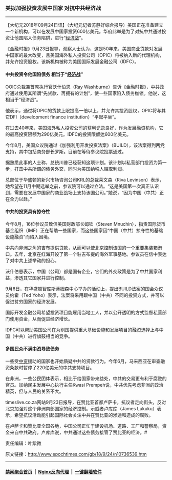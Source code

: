 ### 美拟加强投资发展中国家 对抗中共经济战
------------------------

<p>【大纪元2018年09月24日讯】（大纪元记者苏静好综合报导）美国正在准备建立一个新机构，可以在发展中国家投资600亿美元。华府此举是为了对抗中共通过投资让他国陷入债务陷阱，进行“<a href="http://www.epochtimes.com/gb/tag/%E7%BB%8F%E6%B5%8E%E6%88%98.html">经济战</a>”。</p>
<p>《金融时报》9月23日报导，观察人士认为，这是50年来，美国商业贷款对发展中国家的最大改变，且美国海外私人投资公司（OPIC）将被纳入新的代理机构，并允许投资股权。该新机构被称为美国国际发展金融公司（IDFC）。</p>
<h4>中共投资令他国陷债务 相当于“<a href="http://www.epochtimes.com/gb/tag/%E7%BB%8F%E6%B5%8E%E6%88%98.html">经济战</a>”</h4>
<p>OOIC总裁兼首席执行官沃什伯恩（Ray Washburne）告诉《金融时报》，中共政府通过使用其所谓“先贷款、再拥有的计划”，使一些国家陷入债务枷锁。他说，这相当于“经济战”。</p>
<p>他表示，通过将OPIC的贷款上限提高一倍以上，并允许其投资股权，OPIC将与其它DFI（development finance institution）“平起平坐”。</p>
<p>在过去40年来，美国海外私人投资公司的获利记录良好，作为发展融资机构，它的最高投资限额为290亿美元。IDFC的投资限额达600亿美元。</p>
<p>今年8月，美国众议院通过《加强利用开发投资法案》（BUILD），该法案得到两党支持，其中包括商务部长罗斯。目前在等待参议院投票通过。</p>
<p>据熟悉此事的人士称，总统川普已经获知这项计划。该计划以私营部门投资为第一步，打击中共所谓的债务外交，同时为美国纳税人赚取利润。</p>
<p>总部位于华盛顿的新兴市场咨询公司KRL的总裁莱文森（Riva Levinson）表示，她希望在11月中期选举之前，参议院可以通过立法。“这是美国第一次真正认识到，需要在发展中国家的商业战场上支持该国公司。”她说，“因为中国（中共）正在全力以赴。”</p>
<h4>中共的投资具有掠夺性</h4>
<p>今年8月，16位参议员致信美国财政部长姆钦（Steven Mnuchin），指责国际货币基金组织（IMF）正在帮助一些国家，而这些国家因“中国（中共）掠夺性的基础设施融资”而陷入困境。</p>
<p>中共向非洲之角的吉布提供贷款，从而可以使北京控制该国的一个重要集装箱港口。去年，北京在红海开设了第一个驻吉布提的海外军事基地。参议员在信中表达了对中共上述举动的担心。</p>
<p>沃什伯恩表示，中国（公司）都是国有企业，它们的外交政策是为了中共国家利益，渗透其它国家并进行控制。</p>
<p>9月6日，在华盛顿智库斯蒂姆森中心举办的活动上，提出BUILD法案的国会众议员约霍（Ted Yoho）表示，法案将采用跟中国（中共）不同的投资方式，并可以促进贫穷国家的经济发展。</p>
<p>国际开发金融公司希望投资项目能雇用当地工人，并以公开透明的方式监督私营部门使用资金，从而促进经济增长。</p>
<p>IDFC可以帮助美国公司在为别国提供重大基础设施和发展项目的融资选择上与中国（中共）进行旗鼓相当的竞争。</p>
<h4>多国民众不满<a href="http://www.epochtimes.com/gb/tag/%E4%B8%AD%E8%B5%84.html">中资</a>导致债务</h4>
<p>一些受<a href="http://www.epochtimes.com/gb/tag/%E4%B8%AD%E8%B5%84.html">中资</a>援助的国家也开始质疑中共的贷款行为。今年6月，马来西亚在审查融资条款时暂停了220亿美元的中共支持项目。</p>
<p>在非洲，一些公民团体表示，相比于给国家带来益处，中共的交易更有利于腐败的官员。加纳民主发展中心执行主任Kwasi Prempeh说，中共优先考虑非洲的政治精英，但与人民的关系不大。</p>
<p>timeslive.co.za网站9月23日报导，在赞比亚首都卢萨卡，抗议者走向街头，反对北京加强对这个非洲南部国家的经济控制。示威者卢库库（James Lukuku）表示，希望抗议活动能引起国际社会关注中共在赞比亚的渗透和造成的腐败。</p>
<p>在卢萨卡和赞比亚全国各地，中国公司正忙于建设机场、道路、工厂和警察局，资金来自中共政府。卢库库说，中共通过这些债务接管了赞比亚的经济。#</p>
<p>责任编辑：叶紫微</p>

原文链接：http://www.epochtimes.com/gb/18/9/24/n10736539.htm


------------------------
#### [禁闻聚合首页](https://github.com/gfw-breaker/banned-news/blob/master/README.md) &nbsp;|&nbsp; [Nginx反向代理](https://github.com/gfw-breaker/open-proxy/blob/master/README.md) &nbsp;|&nbsp; [一键翻墙软件](https://github.com/gfw-breaker/nogfw/blob/master/README.md)